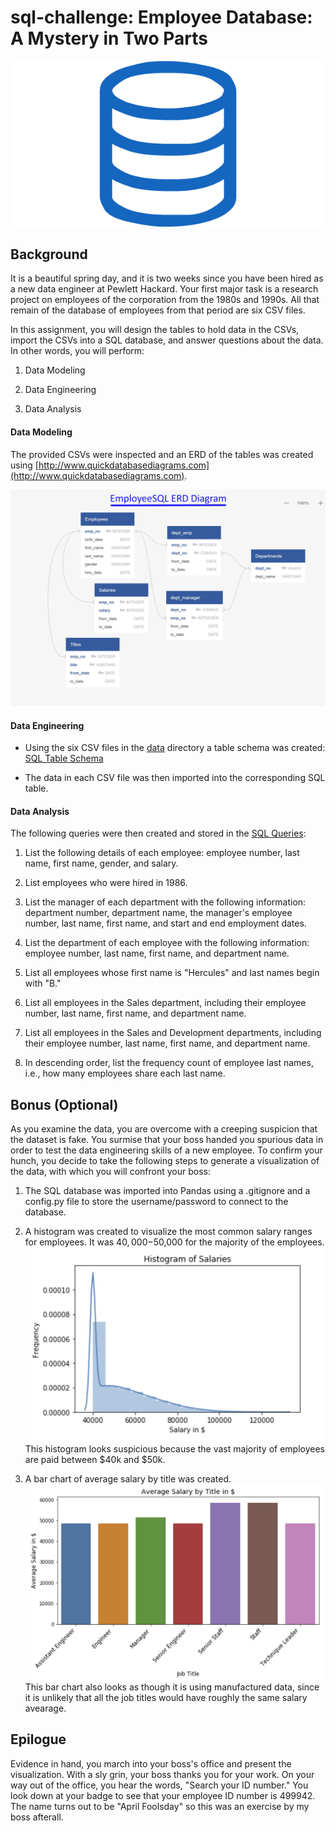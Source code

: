 # sql-challenge: Employee Database: A Mystery in Two Parts

![sql.png](sql.png)

## Background

It is a beautiful spring day, and it is two weeks since you have been hired as a new data engineer at Pewlett Hackard. Your first major task is a research project on employees of the corporation from the 1980s and 1990s. All that remain of the database of employees from that period are six CSV files.

In this assignment, you will design the tables to hold data in the CSVs, import the CSVs into a SQL database, and answer questions about the data. In other words, you will perform:

1. Data Modeling

2. Data Engineering

3. Data Analysis

#### Data Modeling

The provided CSVs were inspected and an ERD of the tables was created using [http://www.quickdatabasediagrams.com](http://www.quickdatabasediagrams.com).

![ERD.pn](EmployeeSQL/EmployeeSQL_ERD.jpg)

#### Data Engineering

* Using the six CSV files in the [data](/data) directory a table schema was created: [SQL Table Schema](/EmployeeSQL/EmployeeSQL_TableSchemata.sql)

* The data in each CSV file was then imported into the corresponding SQL table.

#### Data Analysis

The following queries were then created and stored in the [SQL Queries](/EmployeeSQL/EmployeeSQL_Queries.sql):

1. List the following details of each employee: employee number, last name, first name, gender, and salary.

2. List employees who were hired in 1986.

3. List the manager of each department with the following information: department number, department name, the manager's employee number, last name, first name, and start and end employment dates.

4. List the department of each employee with the following information: employee number, last name, first name, and department name.

5. List all employees whose first name is "Hercules" and last names begin with "B."

6. List all employees in the Sales department, including their employee number, last name, first name, and department name.

7. List all employees in the Sales and Development departments, including their employee number, last name, first name, and department name.

8. In descending order, list the frequency count of employee last names, i.e., how many employees share each last name.

## Bonus (Optional)

As you examine the data, you are overcome with a creeping suspicion that the dataset is fake. You surmise that your boss handed you spurious data in order to test the data engineering skills of a new employee. To confirm your hunch, you decide to take the following steps to generate a visualization of the data, with which you will confront your boss:

1. The SQL database was imported into Pandas using a .gitignore and a config.py file to store the username/password to connect to the database.

2. A histogram was created to visualize the most common salary ranges for employees. It was $40,000-$50,000 for the majority of the employees.
![Histogram of Salaries](/EmployeeSQL/Salary_Histogram.jpg)
This histogram looks suspicious because the vast majority of employees are paid between $40k and $50k.

3. A bar chart of average salary by title was created. ![Average Salary by Title](/EmployeeSQL/Average_Salary_Title.jpg)
This bar chart also looks as though it is using manufactured data, since it is unlikely that all the job titles would have roughly the same salary avearage.

## Epilogue

Evidence in hand, you march into your boss's office and present the visualization. With a sly grin, your boss thanks you for your work. On your way out of the office, you hear the words, "Search your ID number." You look down at your badge to see that your employee ID number is 499942.
The name turns out to be "April Foolsday" so this was an exercise by my boss afterall.
